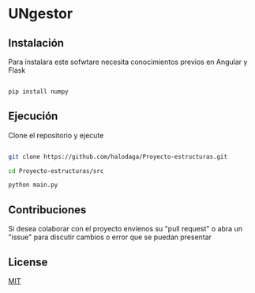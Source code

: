 # UNgestor

## Instalación

Para instalara este sofwtare necesita conocimientos previos en Angular y Flask 

```bash

pip install numpy

```

## Ejecución

Clone el repositorio y ejecute

```bash

git clone https://github.com/halodaga/Proyecto-estructuras.git

cd Proyecto-estructuras/src

python main.py

```


## Contribuciones

Si desea colaborar con el proyecto envíenos su "pull request" o abra un "issue" para discutir cambios o error que se puedan presentar


## License

[MIT](https://choosealicense.com/licenses/mit/)
